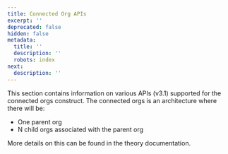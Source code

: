 ```yaml
---
title: Connected Org APIs
excerpt: ''
deprecated: false
hidden: false
metadata:
  title: ''
  description: ''
  robots: index
next:
  description: ''
---
```

This section contains information on various APIs (v3.1) supported for the connected orgs construct. The connected orgs is an architecture where there will be:

* One parent org
* N child orgs associated with the parent org

More details on this can be found in the theory documentation.
